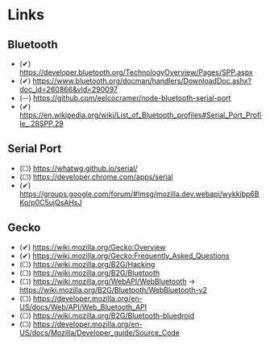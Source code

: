 Links
===

Bluetooth
---

- (✔) https://developer.bluetooth.org/TechnologyOverview/Pages/SPP.aspx
- (✔) https://www.bluetooth.org/docman/handlers/DownloadDoc.ashx?doc_id=260866&vId=290097
- (--) 
https://github.com/eelcocramer/node-bluetooth-serial-port
- (✔) 
https://en.wikipedia.org/wiki/List_of_Bluetooth_profiles#Serial_Port_Profile_.28SPP.29


Serial Port
---

- (☐) https://whatwg.github.io/serial/
- (☐) https://developer.chrome.com/apps/serial
- (✔) 
https://groups.google.com/forum/#!msg/mozilla.dev.webapi/wykkibp6BKo/p0C5ujQsAHsJ


Gecko
---

- (✔) https://wiki.mozilla.org/Gecko:Overview
- (✔) https://wiki.mozilla.org/Gecko:Frequently_Asked_Questions
- (☐) https://wiki.mozilla.org/B2G/Hacking
- (☐) https://wiki.mozilla.org/B2G/Bluetooth
- (☐) https://wiki.mozilla.org/WebAPI/WebBluetooth -> 
https://wiki.mozilla.org/B2G/Bluetooth/WebBluetooth-v2
- (☐) https://developer.mozilla.org/en-US/docs/Web/API/Web_Bluetooth_API
- (☐)  https://wiki.mozilla.org/B2G/Bluetooth-bluedroid
- (☐) https://developer.mozilla.org/en-US/docs/Mozilla/Developer_guide/Source_Code

